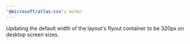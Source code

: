 ```yaml
---
'@microsoft/atlas-css': minor
---
```


Updating the default width of the layout's flyout container to be 320px on desktop screen sizes.
